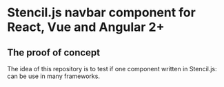 # Stencil.js navbar component for React, Vue and Angular 2+

## The proof of concept

The idea of this repository is to test if one component written in Stencil.js: can be use in many frameworks.
